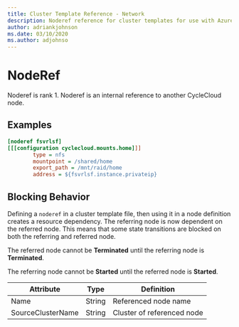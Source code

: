 ```yaml
---
title: Cluster Template Reference - Network
description: Noderef reference for cluster templates for use with Azure CycleCloud
author: adriankjohnson
ms.date: 03/10/2020
ms.author: adjohnso
---
```

# NodeRef

Noderef is rank 1.  Noderef is an internal reference to another CycleCloud node.

## Examples

```ini
[noderef fsvrlsf]
[[[configuration cyclecloud.mounts.home]]]
        type = nfs
        mountpoint = /shared/home
        export_path = /mnt/raid/home
        address = ${fsvrlsf.instance.privateip}
```

## Blocking Behavior

Defining a `noderef` in a cluster template file, then using it in a node definition creates a resource dependency. The referring node is now
dependent on the referred node.  This means that some state transitions are blocked on both the referring and referred node.

The referred node cannot be **Terminated** until the referring node is **Terminated**.

The referring node cannot be **Started** until the referred node is **Started**.

Attribute | Type | Definition
------ | ----- | ----------
Name | String | Referenced node name
SourceClusterName | String | Cluster of referenced node
